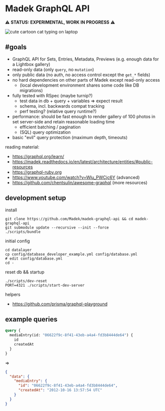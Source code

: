 # Madek GraphQL API

⚠️ **STATUS: EXPERIMENTAL, WORK IN PROGRESS** ⚠️

<img src="https://raw.githubusercontent.com/lhl/pusheen-stickers/master/gif/pusheen/144884865685780.gif" alt="cute cartoon cat typing on laptop"/>

## #goals

- GraphQL API for Sets, Entries, Metadata, Previews (e.g. enough data for a Lightbox gallery)
- read-only data (only `query`, no `mutation`)
- only public data (no auth, no access control except the `get_*` fields)
- no hard dependencies on other parts of Madek except read-only access
  - (local development environment shares some code like DB migrations)
- fully tested with RSpec (maybe turnip?)
  - test data in db + query + variables => expect result
  - schema, incl. backwards compat tracking
  - perf testing? (relative query runtime?)
- performance: should be fast enough to render gallery of 100 photos in set server-side and retain reasonable loading time
  - efficient batching / pagination
  - (SQL) query optimization
- basic "evil" query protection (maximum depth, timeouts)

reading material:

- https://graphql.org/learn/
- https://madek.readthedocs.io/en/latest/architecture/entities/#public-resources
- https://graphql-ruby.org
- https://www.youtube.com/watch?v=Wlu_PWCjc6Y (advanced)
- https://github.com/chentsulin/awesome-graphql (more resources)

## development setup

install

```shell
git clone https://github.com/Madek/madek-graphql-api && cd madek-graphql-api
git submodule update --recursive --init --force
./scripts/bundle
```

initial config

```shell
cd datalayer
cp config/database_developer_example.yml config/database.yml
# edit config/database.yml
cd -
```

reset db && startup

```shell
./scripts/dev-reset
PORT=4321 ./scripts/start-dev-server
```

helpers

- https://github.com/prisma/graphql-playground

## example queries

```graphql
query {
  mediaEntry(id: "06622f9c-8f41-43eb-a4a4-fd3b8444de64") {
    id
    createdAt
  }
}
```

=>

```json
{
  "data": {
    "mediaEntry": {
      "id": "06622f9c-8f41-43eb-a4a4-fd3b8444de64",
      "createdAt": "2012-10-16 13:57:54 UTC"
    }
  }
}
```
